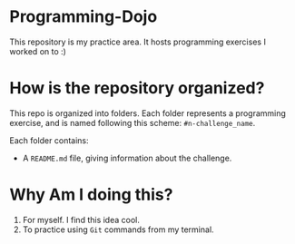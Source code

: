 # Programming-Dojo
This repository is my practice area. It hosts programming exercises I worked on to :)

# How is the repository organized?
This repo is organized into folders. Each folder represents a programming exercise, and is named following this scheme: `#n-challenge_name`.

Each folder contains:
- A `README.md` file, giving information about the challenge.

# Why Am I doing this?

1. For myself. I find this idea cool.
2. To practice using `Git` commands from my terminal.